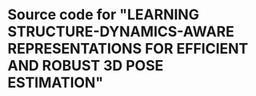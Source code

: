 # Source code for "LEARNING STRUCTURE-DYNAMICS-AWARE REPRESENTATIONS FOR EFFICIENT AND ROBUST 3D POSE ESTIMATION"
